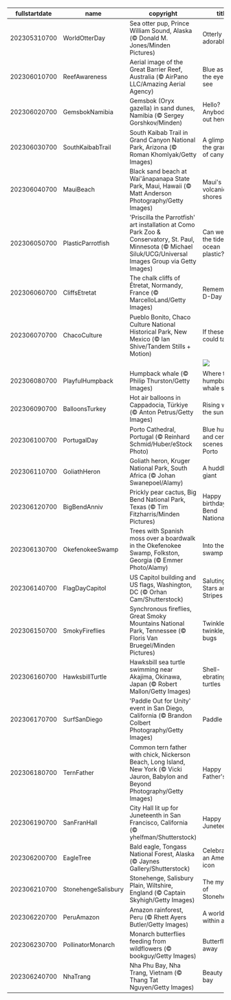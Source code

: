 |fullstartdate|name|copyright|title|image|
|--|--|--|--|--|
202305310700|WorldOtterDay|Sea otter pup, Prince William Sound, Alaska (© Donald M. Jones/Minden Pictures)|Otterly adorable|![](/en-US/2023/06/202305310700WorldOtterDay.jpg)|
202306010700|ReefAwareness|Aerial image of the Great Barrier Reef, Australia (© AirPano LLC/Amazing Aerial Agency)|Blue as far as the eye can see|![](/en-US/2023/06/202306010700ReefAwareness.jpg)|
202306020700|GemsbokNamibia|Gemsbok (Oryx gazella) in sand dunes, Namibia (© Sergey Gorshkov/Minden)|Hello? Anybody else out here?|![](/en-US/2023/06/202306020700GemsbokNamibia.jpg)|
202306030700|SouthKaibabTrail|South Kaibab Trail in Grand Canyon National Park, Arizona (© Roman Khomlyak/Getty Images)|A glimpse of the grandest of canyons|![](/en-US/2023/06/202306030700SouthKaibabTrail.jpg)|
202306040700|MauiBeach|Black sand beach at Wai'ānapanapa State Park, Maui, Hawaii (© Matt Anderson Photography/Getty Images)|Maui's volcanic shores|![](/en-US/2023/06/202306040700MauiBeach.jpg)|
202306050700|PlasticParrotfish|'Priscilla the Parrotfish' art installation at Como Park Zoo & Conservatory, St. Paul, Minnesota (© Michael Siluk/UCG/Universal Images Group via Getty Images)|Can we turn the tide on ocean plastic?|![](/en-US/2023/06/202306050700PlasticParrotfish.jpg)|
202306060700|CliffsEtretat|The chalk cliffs of Étretat, Normandy, France (© MarcelloLand/Getty Images)|Remembering D-Day|![](/en-US/2023/06/202306060700CliffsEtretat.jpg)|
202306070700|ChacoCulture|Pueblo Bonito, Chaco Culture National Historical Park, New Mexico (© Ian Shive/Tandem Stills + Motion)|If these walls could talk...|![](/en-US/2023/06/202306070700ChacoCulture.jpg)|
||||![](/en-US/2023/06/.jpg)|
202306080700|PlayfulHumpback|Humpback whale (© Philip Thurston/Getty Images)|Where the humpback whale sings|![](/en-US/2023/06/202306080700PlayfulHumpback.jpg)|
202306090700|BalloonsTurkey|Hot air balloons in Cappadocia, Türkiye (© Anton Petrus/Getty Images)|Rising with the sun|![](/en-US/2023/06/202306090700BalloonsTurkey.jpg)|
202306100700|PortugalDay|Porto Cathedral, Portugal (© Reinhard Schmid/Huber/eStock Photo)|Blue hues and ceramic scenes of Porto|![](/en-US/2023/06/202306100700PortugalDay.jpg)|
202306110700|GoliathHeron|Goliath heron, Kruger National Park, South Africa (© Johan Swanepoel/Alamy)|A huddled giant|![](/en-US/2023/06/202306110700GoliathHeron.jpg)|
202306120700|BigBendAnniv|Prickly pear cactus, Big Bend National Park, Texas (© Tim Fitzharris/Minden Pictures)|Happy birthday, Big Bend National Park!|![](/en-US/2023/06/202306120700BigBendAnniv.jpg)|
202306130700|OkefenokeeSwamp|Trees with Spanish moss over a boardwalk in the Okefenokee Swamp, Folkston, Georgia (© Emmer Photo/Alamy)|Into the swamp|![](/en-US/2023/06/202306130700OkefenokeeSwamp.jpg)|
202306140700|FlagDayCapitol|US Capitol building and US flags, Washington, DC (© Orhan Cam/Shutterstock)|Saluting the Stars and Stripes|![](/en-US/2023/06/202306140700FlagDayCapitol.jpg)|
202306150700|SmokyFireflies|Synchronous fireflies, Great Smoky Mountains National Park, Tennessee (© Floris Van Bruegel/Minden Pictures)|Twinkle, twinkle, little bugs|![](/en-US/2023/06/202306150700SmokyFireflies.jpg)|
202306160700|HawksbillTurtle|Hawksbill sea turtle swimming near Akajima, Okinawa, Japan (© Robert Mallon/Getty Images)|Shell-ebrating sea turtles|![](/en-US/2023/06/202306160700HawksbillTurtle.jpg)|
202306170700|SurfSanDiego|'Paddle Out for Unity' event in San Diego, California (© Brandon Colbert Photography/Getty Images)|Paddle power|![](/en-US/2023/06/202306170700SurfSanDiego.jpg)|
202306180700|TernFather|Common tern father with chick, Nickerson Beach, Long Island, New York (© Vicki Jauron, Babylon and Beyond Photography/Getty Images)|Happy Father's Day!|![](/en-US/2023/06/202306180700TernFather.jpg)|
202306190700|SanFranHall|City Hall lit up for Juneteenth in San Francisco, California (© yhelfman/Shutterstock)|Happy Juneteenth!|![](/en-US/2023/06/202306190700SanFranHall.jpg)|
202306200700|EagleTree|Bald eagle, Tongass National Forest, Alaska (© Jaynes Gallery/Shutterstock)|Celebrating an American icon|![](/en-US/2023/06/202306200700EagleTree.jpg)|
202306210700|StonehengeSalisbury|Stonehenge, Salisbury Plain, Wiltshire, England (© Captain Skyhigh/Getty Images)|The mystery of Stonehenge|![](/en-US/2023/06/202306210700StonehengeSalisbury.jpg)|
202306220700|PeruAmazon|Amazon rainforest, Peru (© Rhett Ayers Butler/Getty Images)|A world within a world|![](/en-US/2023/06/202306220700PeruAmazon.jpg)|
202306230700|PollinatorMonarch|Monarch butterflies feeding from wildflowers (© bookguy/Getty Images)|Butterfly, fly away|![](/en-US/2023/06/202306230700PollinatorMonarch.jpg)|
202306240700|NhaTrang|Nha Phu Bay, Nha Trang, Vietnam (© Thang Tat Nguyen/Getty Images)|Beauty by the bay|![](/en-US/2023/06/202306240700NhaTrang.jpg)|
